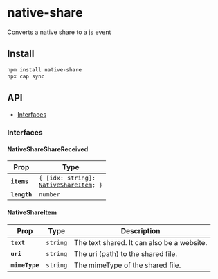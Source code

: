 # native-share

Converts a native share to a js event

## Install

```bash
npm install native-share
npx cap sync
```

## API

<docgen-index>

* [Interfaces](#interfaces)

</docgen-index>

<docgen-api>
<!--Update the source file JSDoc comments and rerun docgen to update the docs below-->

### Interfaces


#### NativeShareShareReceived

| Prop         | Type                                                                            |
| ------------ | ------------------------------------------------------------------------------- |
| **`items`**  | <code>{ [idx: string]: <a href="#nativeshareitem">NativeShareItem</a>; }</code> |
| **`length`** | <code>number</code>                                                             |


#### NativeShareItem

| Prop           | Type                | Description                                |
| -------------- | ------------------- | ------------------------------------------ |
| **`text`**     | <code>string</code> | The text shared. It can also be a website. |
| **`uri`**      | <code>string</code> | The uri (path) to the shared file.         |
| **`mimeType`** | <code>string</code> | The mimeType of the shared file.           |

</docgen-api>

